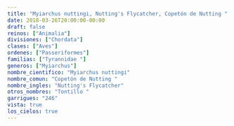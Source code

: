 ```yaml
---
title: "Myiarchus nuttingi, Nutting's Flycatcher, Copetón de Nutting "
date: 2018-03-26T20:00:00-00:00
draft: false
reinos: ["Animalia"]
divisiones: ["Chordata"]
clases: ["Aves"]
ordenes: ["Passeriformes"]
familias: ["Tyrannidae "]
generos: ["Myiarchus"]
nombre_cientifico: "Myiarchus nuttingi"
nombre_comun: "Copetón de Nutting "
nombre_ingles: "Nutting's Flycatcher"
otros_nombres: "Tontillo "
garrigues: "246"
vista: true
los_cielos: true
---
```

